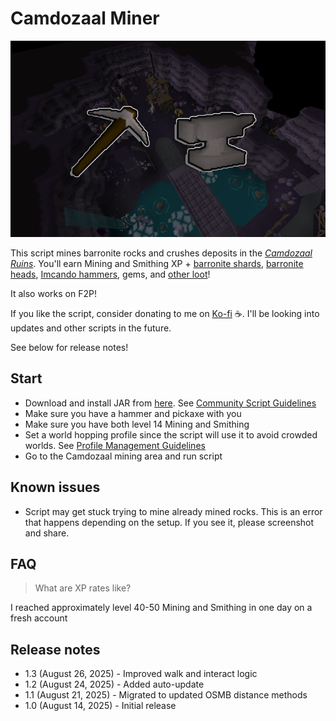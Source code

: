 # Camdozaal Miner

![img.png](img.png)

This script mines barronite rocks and crushes deposits in the [_Camdozaal Ruins_](https://oldschool.runescape.wiki/w/Ruins_of_Camdozaal). You'll earn Mining and Smithing XP + [barronite shards](https://oldschool.runescape.wiki/w/Barronite_shards), [barronite heads](https://oldschool.runescape.wiki/w/Barronite_head), [Imcando hammers](https://oldschool.runescape.wiki/w/Imcando_hammer), gems, and [other loot](https://oldschool.runescape.wiki/w/Barronite_deposit)!

It also works on F2P!

If you like the script, consider donating to me on [Ko-fi](https://ko-fi.com/fruart) ☕. I'll be looking into updates and other scripts in the future.

See below for release notes!

## Start
- Download and install JAR from [here](https://github.com/fru-art/fru-scripts/blob/master/out/artifacts/CamdozaalMinerScript.jar). See [Community Script Guidelines](https://discord.com/channels/736938454478356570/1364978724105355324)
- Make sure you have a hammer and pickaxe with you
- Make sure you have both level 14 Mining and Smithing
- Set a world hopping profile since the script will use it to avoid crowded worlds. See [Profile Management Guidelines](https://discord.com/channels/736938454478356570/1393939764092207134/1393939764092207134)
- Go to the Camdozaal mining area and run script


## Known issues
- Script may get stuck trying to mine already mined rocks. This is an error that happens depending on the setup. If you see it, please screenshot and share.

## FAQ
> What are XP rates like?

I reached approximately level 40-50 Mining and Smithing in one day on a fresh account

## Release notes
- 1.3 (August 26, 2025) - Improved walk and interact logic
- 1.2 (August 24, 2025) - Added auto-update
- 1.1 (August 21, 2025) - Migrated to updated OSMB distance methods
- 1.0 (August 14, 2025) - Initial release
